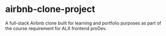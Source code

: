 # airbnb-clone-project
A full-stack Airbnb clone built for learning and portfolio purposes as part of the course requirement for ALX frontend proDev.
